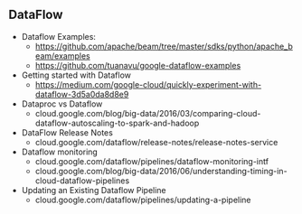 ## DataFlow
- Dataflow Examples:   
    - https://github.com/apache/beam/tree/master/sdks/python/apache_beam/examples
    - https://github.com/tuanavu/google-dataflow-examples
- Getting started with Dataflow
    - https://medium.com/google-cloud/quickly-experiment-with-dataflow-3d5a0da8d8e9
- Dataproc vs Dataflow
    - cloud.google.com/blog/big-data/2016/03/comparing-cloud-dataflow-autoscaling-to-spark-and-hadoop
- DataFlow Release Notes
    - cloud.google.com/dataflow/release-notes/release-notes-service
- Dataflow monitoring
    - cloud.google.com/dataflow/pipelines/dataflow-monitoring-intf
    - cloud.google.com/blog/big-data/2016/06/understanding-timing-in-cloud-dataflow-pipelines
- Updating an Existing Dataflow Pipeline
    - cloud.google.com/dataflow/pipelines/updating-a-pipeline
